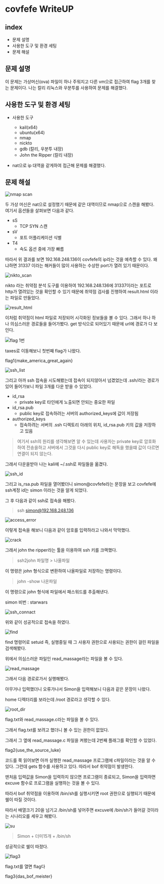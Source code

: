 covfefe WriteUP
==========
index
------
+ 문제 설명
+ 사용한 도구 및 환경 세팅
+ 문제 해설

문제 설명
----------
이 문제는 가상머신(ova) 파일이 하나 주워지고 다른 vm으로 접근하여 flag 3개를 찾는 문제이다. 나는 칼리 리눅스와 우분투를 사용하여 문제를 해결했다.

사용한 도구 및 환경 세팅
-----------------------
+ 사용한 도구
    + kail(x64)
    + ubuntu(x64)
    + nmap
    + nickto
    + gdb (칼리, 우분투 내장)
    + John the Ripper (칼리 내장)


+  nat으로 ip 대역을 같게하여 접근해 문제를 해결했다.

문제 해설
---------

![nmap scan](nmap.png)

두 가상 머신은 nat으로 설정했기 때문에 같은 대역이므로 nmap으로 스캔을 해봤다.
여기서 옵션들을 살펴보면 다음과 같다.

+ sS
    + TCP SYN 스캔
+ sV
    + 포트 어플리케이션 식별
+ T4
    + 속도 옵션 중에 가장 빠름

따라서 위 결과를 보면 192.168.248.136이 covfefe의 ip라는 것을 예측할 수 있다.
왜냐하면 31337 이라는 해커들이 많이 사용하는 수상한 port가 열려 있기 때문이다.

![nikto_scan](nikto_command.png)

nikto 라는 취약점 분석 도구를 이용하여 192.168.248.136에 31337이라는 포트로 http가 열려있는 것을 확인할 수 있기 때문에 취약점 검사를 진행하여 result.html 이라는 파일로 만들었다.

![result_html](result_html.png)

이처럼 취약점이 html 파일로 저장되어 시각화된 정보들을 볼 수 있다.
그래서 하나 하나 의심스러운 경로들을 들어가봤다.
get 방식으로 되어있기 때문에 url에 경로가 다 보인다.

![flag 1번](flag1.png)

taxes로 이동해보니 첫번째 flag가 나왔다.

flag1{make_america_great_again}

![ssh_list](ssh_list.png)

그리고 아까 ssh 접속을 시도해봤는데 접속이 되지않아서 넘겼었는데 .ssh/라는 경로가 있어 들어가보니 파일 3개를 다운 받을 수 있었다.

+ id_rsa
    + private key로 타인에게 노출되면 안되는 중요한 파일
+ id_rsa.pub
    + public key로 접속하려는 서버의 authorized_keys에 값이 저장됨
+ authorized_keys
    + 접속하려는 서버의 .ssh 디렉토리 아래의 위치, id_rsa.pub 키의 값을 저장하고 있음

>여기서 ssh의 원리를 생각해보면 알 수 있는데 사용자는 private key로 암호화하여 전송을하고 서버에서 그것을 다시 public key로 해독을 했을떄 값이 다르면 연결이 되지 않는다.

그래서 다운을받아 나는 kali에 ~/.ssh로 파일들을 옮겼다.

![ssh_id](ssh_id.png)

그리고 is_rsa.pub 파일을 열어봤더니 simon@covfefe라는 문장을 보고 covfefe에 ssh계정 id는 simon 이라는 것을 알게 되었다.

그 후 다음과 같이 ssh로 접속을 해봤다.
> ssh simon@192.168.248.136

![access_error](access_error.png)

이렇게 접속을 해보니 다음과 같이 암호를 입력하라고 나와서 막막했다.

![crack](crack.png)

그래서 john the ripper라는 툴을 이용하여 ssh 키를 크랙했다.

> ssh2john 파일명 > 나올파일

이 명령은 john 형식으로 변환하여 나올파일로 저장하는 명령이다.

> john -show 나온파일

이 명령으로 john 형식에 파일에서 패스워드를 추출해낸다.

simon 비번 : starwars

![ssh_connact](ssh_connact.png)

위와 같이 성공적으로 접속을 하였다.

![find](find.png)

find 명령어로 setuid 즉, 실행중일 때 그 사용자 권한으로 사용되는 권한이 걸린 파일을 검색해봤다.

위에서 의심스러운 파일인 read_massage라는 파일을 볼 수 있다.

![read_massage](read_massage.png)

그래서 다음 경로로가서 실행해봤다.

아무거나 입력했더니 오류가나서 Simon을 입력해보니 다음과 같은 문장이 나왔다.

home 디렉터리를 보라는데 /root 경로라고 생각할 수 있다.

![root_dir](root_dir.png)

flag.txt와 read_massage.c라는 파일을 볼 수 있다.

그래서 flag.txt를 보려고 했더니 볼 수 있는 권한이 없었다.

그래서 그 옆에 read_massage.c 파일을 켜봤는데 2번째 플래그를 확인할 수 있었다.

flag2{use_the_source_luke}

코드를 쭉 읽어보면 아까 실행한 read_massage 프로그램에 c파일이라는 것을 알 수 있다.
그런데 gets 함수를 사용하고 있다. 따라서 bof 취약점이 발생한다.

맨처음 입력값을 Simon을 입력하지 않으면 프로그램이 종료되고, Simon을 입력하면 excuve 함수로 프로그램을 실행하는 것을 볼 수 있다.

따라서 bof 취약점을 이용하여 /bin/sh를 실행시키면 root 권한으로 실행되기 때문에 쉘이 따질 것이다.

따라서 배열크기 20을 넘기고 /bin/sh를 넣어주면 excuve에 /bin/sh가 들어갈 것이라는 시나리오를 세우고 해봤다.

![su](su.png)

>Simon + 더미15개 + /bin/sh

성공적으로 쉘이 따졌다.

![flag3](flag3.png)

flag.txt를 열면 flag다

flag3{das_bof_meister}
